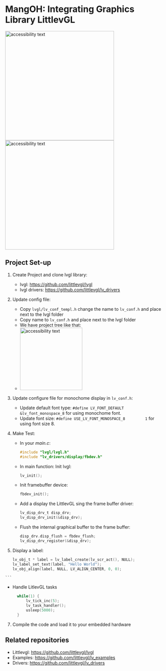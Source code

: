 # MangOH: Integrating Graphics Library LittlevGL
<img src="https://user-images.githubusercontent.com/17214533/51513230-630a4800-1e3c-11e9-9d45-39a2c76c2663.jpg" width="350" alt="accessibility text">               <img src="https://user-images.githubusercontent.com/17214533/51510335-40256700-1e2f-11e9-8903-af65c5368326.jpg" width="350" alt="accessibility text">

## Project Set-up
1. Create Project and clone lvgl library:
    * lvgl: https://github.com/littlevgl/lvgl
    * lvgl drivers: https://github.com/littlevgl/lv_drivers
2. Update config file:
    * Copy `lvgl/lv_conf_templ.h` change the name to `lv_conf.h` and place next to the lvgl folder
    * Copy name to `lv_conf.h` and place next to the lvgl folder
    * We have project tree like that:
    * <img src="https://user-images.githubusercontent.com/17214533/51661409-612eb900-1fe3-11e9-9b20-0aaa71168f5f.png" width="200" alt="accessibility text"> 

3. Update configure file for monochome display in `lv_conf.h`:
   * Update default font type: `#define LV_FONT_DEFAULT        &lv_font_monospace_8` for using monochome font.
   * Update font size: `#define USE_LV_FONT_MONOSPACE_8         1` for using font size 8.
5. Make Test:
   * In your *main.c*: 
      ```c
      #include "lvgl/lvgl.h"
      #include "lv_drivers/display/fbdev.h"

   * In main function:
     Init lvgl: 
     ```c
     lv_init();
     
   * Init framebuffer device: 
     ```c
     fbdev_init();
   * Add a display the LittlevGL sing the frame buffer driver:
     ```c
     lv_disp_drv_t disp_drv;
     lv_disp_drv_init(&disp_drv);
   * Flush the internal graphical buffer to the frame buffer:
     ```c
     disp_drv.disp_flush = fbdev_flush;
     lv_disp_drv_register(&disp_drv);
     
  1. Display a label:
      ```c
      lv_obj_t * label = lv_label_create(lv_scr_act(), NULL);
      lv_label_set_text(label, "Hello World");
      lv_obj_align(label, NULL, LV_ALIGN_CENTER, 0, 0);
    ```
    
  * Handle LitlevGL tasks
    ```c
      while(1) {
          lv_tick_inc(5);
          lv_task_handler();
          usleep(5000);
      }

7. Compile the code and load it to your embedded hardware

## Related repositories
* Littlevgl: https://github.com/littlevgl/lvgl
* Examples: https://github.com/littlevgl/lv_examples
* Drivers: https://github.com/littlevgl/lv_drivers
